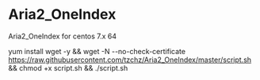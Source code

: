# Aria2_OneIndex
Aria2_OneIndex for centos 7.x 64

yum install wget -y && wget -N --no-check-certificate https://raw.githubusercontent.com/tzchz/Aria2_OneIndex/master/script.sh && chmod +x script.sh && ./script.sh
